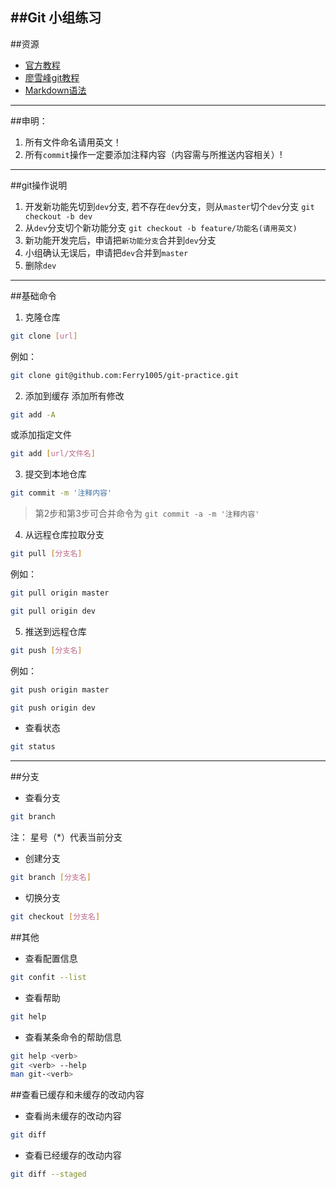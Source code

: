 ##Git 小组练习
---

##资源
* [官方教程](https://git-scm.com/book/zh/v2)
* [廖雪峰git教程](http://www.liaoxuefeng.com/wiki/0013739516305929606dd18361248578c67b8067c8c017b000)
* [Markdown语法](http://www.jianshu.com/p/q81RER)
---

##申明：

1. 所有文件命名请用英文！
2. 所有`commit`操作一定要添加注释内容（内容需与所推送内容相关）!

---

##git操作说明
1. 开发新功能先切到`dev`分支, 若不存在`dev`分支，则从`master`切个`dev`分支 `git checkout -b dev`
2. 从`dev`分支切个新功能分支 `git checkout -b feature/功能名(请用英文)`
3. 新功能开发完后，申请把`新功能分支`合并到`dev`分支
4. 小组确认无误后，申请把`dev`合并到`master`
5. 删除`dev`

---

##基础命令

1. 克隆仓库
```bash
git clone [url]
```
例如：
```bash
git clone git@github.com:Ferry1005/git-practice.git
```

2. 添加到缓存
添加所有修改
```bash
git add -A
```
或添加指定文件
```bash
git add [url/文件名]
```

3. 提交到本地仓库
```bash
git commit -m '注释内容'
```
> 第2步和第3步可合并命令为 `git commit -a -m '注释内容'`

4. 从远程仓库拉取分支
```bash
git pull [分支名]
```
例如：
```bash
git pull origin master
```
```bash
git pull origin dev
```

5. 推送到远程仓库
```bash
git push [分支名]
```
例如：
```bash
git push origin master
```
```bash
git push origin dev
```


- 查看状态
```bash
git status
```

---

##分支

- 查看分支
```bash
git branch
```
注： 星号（*）代表当前分支


- 创建分支
```bash
git branch [分支名]
```

- 切换分支
```bash
git checkout [分支名]
```

##其他

- 查看配置信息
```bash
git confit --list
```

- 查看帮助
```bash
git help
```
- 查看某条命令的帮助信息
```bash
git help <verb>
git <verb> --help
man git-<verb>
```

##查看已缓存和未缓存的改动内容
- 查看尚未缓存的改动内容
```bash
git diff
```

- 查看已经缓存的改动内容
```bash
git diff --staged
```
